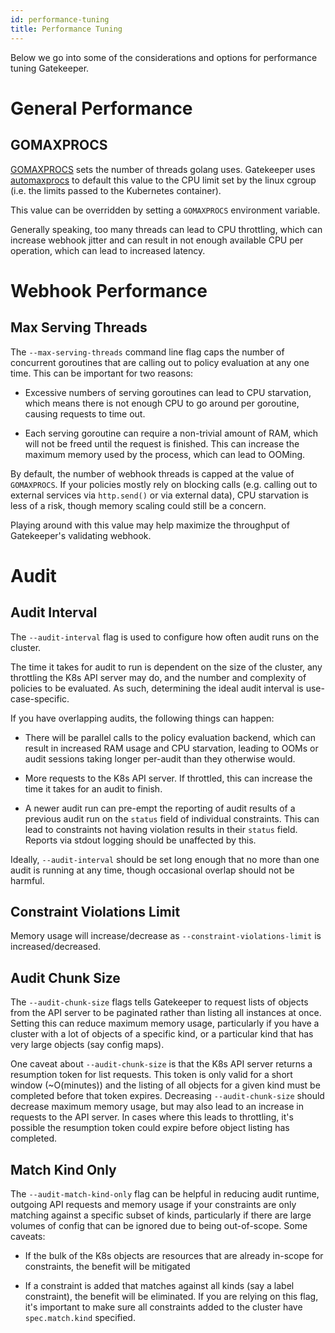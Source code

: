```yaml
---
id: performance-tuning
title: Performance Tuning
---
```


Below we go into some of the considerations and options for performance tuning Gatekeeper.

# General Performance

## GOMAXPROCS

[GOMAXPROCS](https://pkg.go.dev/runtime#GOMAXPROCS) sets the number of threads golang uses.
Gatekeeper uses [automaxprocs](https://github.com/uber-go/automaxprocs) to default this value
to the CPU limit set by the linux cgroup (i.e. the limits passed to the Kubernetes container).

This value can be overridden by setting a `GOMAXPROCS` environment variable.

Generally speaking, too many threads can lead to CPU throttling, which can increase webhook jitter
and can result in not enough available CPU per operation, which can lead to increased latency.

# Webhook Performance

## Max Serving Threads

The `--max-serving-threads` command line flag caps the number of concurrent goroutines that are
calling out to policy evaluation at any one time. This can be important for two reasons:

* Excessive numbers of serving goroutines can lead to CPU starvation, which means there is not enough
  CPU to go around per goroutine, causing requests to time out.

* Each serving goroutine can require a non-trivial amount of RAM, which will not be freed until the
  request is finished. This can increase the maximum memory used by the process, which can lead to
  OOMing.

By default, the number of webhook threads is capped at the value of `GOMAXPROCS`. If your policies mostly
rely on blocking calls (e.g. calling out to external services via `http.send()` or via external data), CPU
starvation is less of a risk, though memory scaling could still be a concern.

Playing around with this value may help maximize the throughput of Gatekeeper's validating webhook.

# Audit

## Audit Interval

The `--audit-interval` flag is used to configure how often audit runs on the cluster.

The time it takes for audit to run is dependent on the size of the cluster, any throttling the K8s
API server may do, and the number and complexity of policies to be evaluated. As such, determining
the ideal audit interval is use-case-specific.

If you have overlapping audits, the following things can happen:

* There will be parallel calls to the policy evaluation backend, which can result in increased
  RAM usage and CPU starvation, leading to OOMs or audit sessions taking longer per-audit than
  they otherwise would.

* More requests to the K8s API server. If throttled, this can increase the time it takes for an audit
  to finish.

* A newer audit run can pre-empt the reporting of audit results of a previous audit run on the `status` field
  of individual constraints. This can lead to constraints not having violation results in their `status` field.
  Reports via stdout logging should be unaffected by this.

Ideally, `--audit-interval` should be set long enough that no more than one audit is running at any time, though
occasional overlap should not be harmful.

## Constraint Violations Limit

Memory usage will increase/decrease as `--constraint-violations-limit` is increased/decreased.

## Audit Chunk Size

The `--audit-chunk-size` flags tells Gatekeeper to request lists of objects from the API server to be paginated
rather than listing all instances at once. Setting this can reduce maximum memory usage, particularly if you
have a cluster with a lot of objects of a specific kind, or a particular kind that has very large objects (say config maps).

One caveat about `--audit-chunk-size` is that the K8s API server returns a resumption token for list requests. This
token is only valid for a short window (~O(minutes)) and the listing of all objects for a given kind must be completed
before that token expires. Decreasing `--audit-chunk-size` should decrease maximum memory usage, but may also lead
to an increase in requests to the API server. In cases where this leads to throttling, it's possible the resumption token
could expire before object listing has completed.

## Match Kind Only

The `--audit-match-kind-only` flag can be helpful in reducing audit runtime, outgoing API requests and memory usage
if your constraints are only matching against a specific subset of kinds, particularly if there are large volumes
of config that can be ignored due to being out-of-scope. Some caveats:

* If the bulk of the K8s objects are resources that are already in-scope for constraints, the benefit will be mitigated

* If a constraint is added that matches against all kinds (say a label constraint), the benefit will be eliminated. If
  you are relying on this flag, it's important to make sure all constraints added to the cluster have `spec.match.kind`
  specified. 